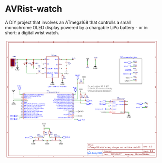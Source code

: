 # AVRist-watch

A DIY project that involves an ATmega168 that controlls a small monochrome OLED display powered by a chargable LiPo battery - or in short: a digital wrist watch.

![Schematic](docs/schematic.png)

